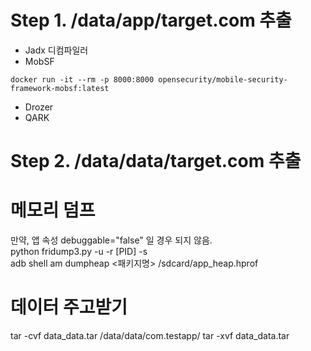 # Step 1. /data/app/target.com 추출
+ Jadx 디컴파일러
+ MobSF
```
docker run -it --rm -p 8000:8000 opensecurity/mobile-security-framework-mobsf:latest
```
+ Drozer
+ QARK

# Step 2. /data/data/target.com 추출

# 메모리 덤프
만약, 앱 속성 debuggable="false" 일 경우 되지 않음.<br>
python fridump3.py -u -r [PID] -s
<br>
adb shell am dumpheap <패키지명> /sdcard/app_heap.hprof

# 데이터 주고받기
tar -cvf data_data.tar /data/data/com.testapp/
tar -xvf data_data.tar
